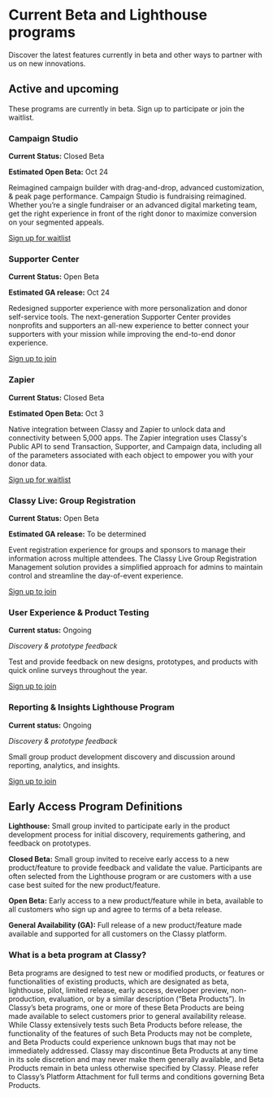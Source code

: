 # Current Beta and Lighthouse programs

Discover the latest features currently in beta and other ways to partner with us on new innovations.

## Active and upcoming

These programs are currently in beta. Sign up to participate or join the waitlist.

### Campaign Studio

**Current Status:** Closed Beta

**Estimated Open Beta:** Oct 24

Reimagined campaign builder with drag-and-drop, advanced customization, & peak page performance. Campaign Studio is fundraising reimagined. Whether you’re a single fundraiser or an advanced digital marketing team, get the right experience in front of the right donor to maximize conversion on your segmented appeals.

[Sign up for waitlist](https://learn.classy.org/campaign-studio-early-access-sign-up.html?utm_source=early_access_hub&utm_medium=microsite&utm_campaign=lighthouse_beta_programs)

### Supporter Center

**Current Status:** Open Beta

**Estimated GA release:** Oct 24

Redesigned supporter experience with more personalization and donor self-service tools. The next-generation Supporter Center provides nonprofits and supporters an all-new experience to better connect your supporters with your mission while improving the end-to-end donor experience.

[Sign up to join](https://learn.classy.org/supporter-center-beta-sign-up.html?utm_source=early_access_hub&utm_medium=microsite&utm_campaign=lighthouse_beta_programs)

### Zapier

**Current Status:** Closed Beta

**Estimated Open Beta:** Oct 3

Native integration between Classy and Zapier to unlock data and connectivity between 5,000 apps. The Zapier integration uses Classy's Public API to send Transaction, Supporter, and Campaign data, including all of the parameters associated with each object to empower you with your donor data.

[Sign up for waitlist](https://learn.classy.org/beta-zapier-integration-sign-up.html?utm_source=early_access_hub&utm_medium=microsite&utm_campaign=lighthouse_beta_programs)

### Classy Live: Group Registration

**Current Status:** Open Beta

**Estimated GA release:** To be determined

Event registration experience for groups and sponsors to manage their information across multiple attendees. The Classy Live Group Registration Management solution provides a simplified approach for admins to maintain control and streamline the day-of-event experience.

[Sign up to join](https://learn.classy.org/classy-live-group-registration-beta-sign-up.html?utm_source=early_access_hub&utm_medium=microsite&utm_campaign=lighthouse_beta_programs)

### User Experience & Product Testing

**Current status:** Ongoing

_Discovery & prototype feedback_

Test and provide feedback on new designs, prototypes, and products with quick online surveys throughout the year.

[Sign up to join](https://t.maze.co/141715913?guerilla=true&utm_source=early_access_hub&utm_medium=microsite&utm_campaign=lighthouse_beta_programs)

### Reporting & Insights Lighthouse Program

**Current status:** Ongoing

_Discovery & prototype feedback_

Small group product development discovery and discussion around reporting, analytics, and insights.

[Sign up to join](https://learn.classy.org/lighthouse-reporting-analytics-research-program-sign-up.html?utm_source=early_access_hub&utm_medium=microsite&utm_campaign=lighthouse_beta_programs)

## Early Access Program Definitions

**Lighthouse:** Small group invited to participate early in the product development process for initial discovery, requirements gathering, and feedback on prototypes.

**Closed Beta:** Small group invited to receive early access to a new product/feature to provide feedback and validate the value. Participants are often selected from the Lighthouse program or are customers with a use case best suited for the new product/feature.

**Open Beta:** Early access to a new product/feature while in beta, available to all customers who sign up and agree to terms of a beta release.

**General Availability (GA):** Full release of a new product/feature made available and supported for all customers on the Classy platform.

### What is a beta program at Classy?

Beta programs are designed to test new or modified products, or features or functionalities of existing products, which are designated as beta, lighthouse, pilot, limited release, early access, developer preview, non-production, evaluation, or by a similar description (“Beta Products”). In Classy’s beta programs, one or more of these Beta Products are being made available to select customers prior to general availability release. While Classy extensively tests such Beta Products before release, the functionality of the features of such Beta Products may not be complete, and Beta Products could experience unknown bugs that may not be immediately addressed. Classy may discontinue Beta Products at any time in its sole discretion and may never make them generally available, and Beta Products remain in beta unless otherwise specified by Classy. Please refer to Classy’s Platform Attachment for full terms and conditions governing Beta Products.

